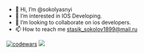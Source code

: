 - 👋 Hi, I’m @sokolyasnyi
- 👀 I’m interested in IOS Developing.
- 💞️ I’m looking to collaborate on ios developers. 
- 📫 How to reach me stasik_sokolov1899@mail.ru

[![codewars](https://www.codewars.com/users/sokol_yasnyi/badges/small)](https://www.codewars.com/users/sokol_yasnyi) 
![](https://komarev.com/ghpvc/?username=sokolyasnyi)

<!---
sokolyasnyi/sokolyasnyi is a ✨ special ✨ repository because its `README.md` (this file) appears on your GitHub profile.
You can click the Preview link to take a look at your changes.
--->
